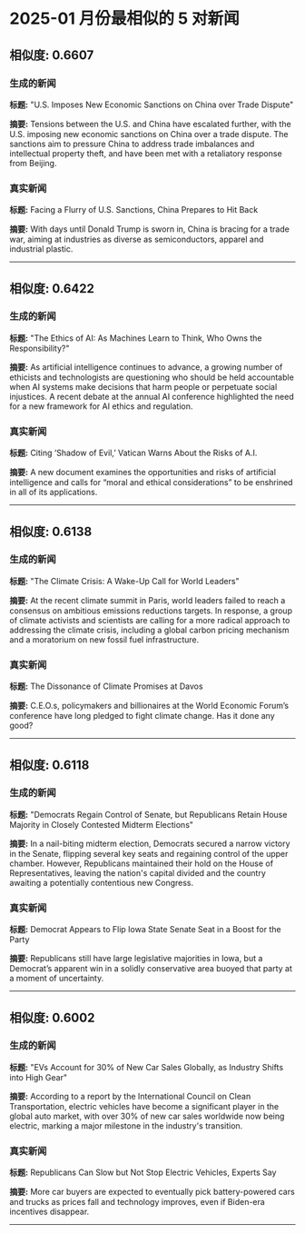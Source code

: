 # 2025-01 月份最相似的 5 对新闻

## 相似度: 0.6607

### 生成的新闻
**标题:** "U.S. Imposes New Economic Sanctions on China over Trade Dispute"

**摘要:** Tensions between the U.S. and China have escalated further, with the U.S. imposing new economic sanctions on China over a trade dispute. The sanctions aim to pressure China to address trade imbalances and intellectual property theft, and have been met with a retaliatory response from Beijing.

### 真实新闻
**标题:** Facing a Flurry of U.S. Sanctions, China Prepares to Hit Back

**摘要:** With days until Donald Trump is sworn in, China is bracing for a trade war, aiming at industries as diverse as semiconductors, apparel and industrial plastic.

---

## 相似度: 0.6422

### 生成的新闻
**标题:** "The Ethics of AI: As Machines Learn to Think, Who Owns the Responsibility?"

**摘要:** As artificial intelligence continues to advance, a growing number of ethicists and technologists are questioning who should be held accountable when AI systems make decisions that harm people or perpetuate social injustices. A recent debate at the annual AI conference highlighted the need for a new framework for AI ethics and regulation.

### 真实新闻
**标题:** Citing ‘Shadow of Evil,’ Vatican Warns About the Risks of A.I.

**摘要:** A new document examines the opportunities and risks of artificial intelligence and calls for “moral and ethical considerations” to be enshrined in all of its applications.

---

## 相似度: 0.6138

### 生成的新闻
**标题:** "The Climate Crisis: A Wake-Up Call for World Leaders"

**摘要:** At the recent climate summit in Paris, world leaders failed to reach a consensus on ambitious emissions reductions targets. In response, a group of climate activists and scientists are calling for a more radical approach to addressing the climate crisis, including a global carbon pricing mechanism and a moratorium on new fossil fuel infrastructure.

### 真实新闻
**标题:** The Dissonance of Climate Promises at Davos

**摘要:** C.E.O.s, policymakers and billionaires at the World Economic Forum’s conference have long pledged to fight climate change. Has it done any good?

---

## 相似度: 0.6118

### 生成的新闻
**标题:** "Democrats Regain Control of Senate, but Republicans Retain House Majority in Closely Contested Midterm Elections"

**摘要:** In a nail-biting midterm election, Democrats secured a narrow victory in the Senate, flipping several key seats and regaining control of the upper chamber. However, Republicans maintained their hold on the House of Representatives, leaving the nation's capital divided and the country awaiting a potentially contentious new Congress.

### 真实新闻
**标题:** Democrat Appears to Flip Iowa State Senate Seat in a Boost for the Party

**摘要:** Republicans still have large legislative majorities in Iowa, but a Democrat’s apparent win in a solidly conservative area buoyed that party at a moment of uncertainty.

---

## 相似度: 0.6002

### 生成的新闻
**标题:** "EVs Account for 30% of New Car Sales Globally, as Industry Shifts into High Gear"

**摘要:** According to a report by the International Council on Clean Transportation, electric vehicles have become a significant player in the global auto market, with over 30% of new car sales worldwide now being electric, marking a major milestone in the industry's transition.

### 真实新闻
**标题:** Republicans Can Slow but Not Stop Electric Vehicles, Experts Say

**摘要:** More car buyers are expected to eventually pick battery-powered cars and trucks as prices fall and technology improves, even if Biden-era incentives disappear.

---

